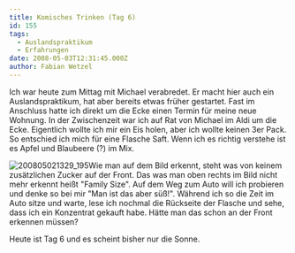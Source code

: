 ```yaml
---
title: Komisches Trinken (Tag 6)
id: 155
tags:
  - Auslandspraktikum
  - Erfahrungen
date: 2008-05-03T12:31:45.000Z
author: Fabian Wetzel
---
```


Ich war heute zum Mittag mit Michael verabredet. Er macht hier auch ein Auslandspraktikum, hat aber bereits etwas früher gestartet. Fast im Anschluss hatte ich direkt um die Ecke einen Termin für meine neue Wohnung. In der Zwischenzeit war ich auf Rat von Michael im Aldi um die Ecke. Eigentlich wollte ich mir ein Eis holen, aber ich wollte keinen 3er Pack. So entschied ich mich für eine Flasche Saft. Wenn ich es richtig verstehe ist es Apfel und Blaubeere (?) im Mix.  <p>![200805021329_195](https://az275061.vo.msecnd.net/blogmedia/2008/05/200805021329-195.jpg)Wie man auf dem Bild erkennt, steht was von keinem zusätzlichen Zucker auf der Front. Das was man oben rechts im Bild nicht mehr erkennt heißt "Family Size". Auf dem Weg zum Auto will ich probieren und denke so bei mir "Man ist das aber süß!". Während ich so die Zeit im Auto sitze und warte, lese ich nochmal die Rückseite der Flasche und sehe, dass ich ein Konzentrat gekauft habe. Hätte man das schon an der Front erkennen müssen? <p>Heute ist Tag 6 und es scheint bisher nur die Sonne. 
